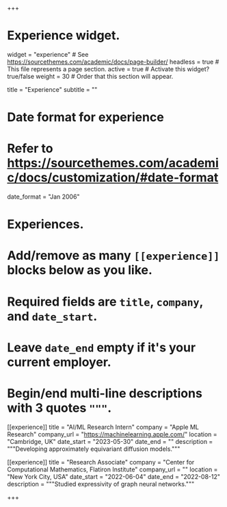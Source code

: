 +++
# Experience widget.
widget = "experience"  # See https://sourcethemes.com/academic/docs/page-builder/
headless = true  # This file represents a page section.
active = true  # Activate this widget? true/false
weight = 30  # Order that this section will appear.

title = "Experience"
subtitle = ""

# Date format for experience
#   Refer to https://sourcethemes.com/academic/docs/customization/#date-format
date_format = "Jan 2006"

# Experiences.
#   Add/remove as many `[[experience]]` blocks below as you like.
#   Required fields are `title`, `company`, and `date_start`.
#   Leave `date_end` empty if it's your current employer.
#   Begin/end multi-line descriptions with 3 quotes `"""`.
[[experience]]
  title = "AI/ML Research Intern"
  company = "Apple ML Research"
  company_url = "https://machinelearning.apple.com/"
  location = "Cambridge, UK"
  date_start = "2023-05-30"
  date_end = ""
  description = """Developing approximately equivariant diffusion models."""


[[experience]]
  title = "Research Associate"
  company = "Center for Computational Mathematics, Flatiron Institute"
  company_url = ""
  location = "New York City, USA"
  date_start = "2022-06-04"
  date_end = "2022-08-12"
  description = """Studied expressivity of graph neural networks."""


+++
